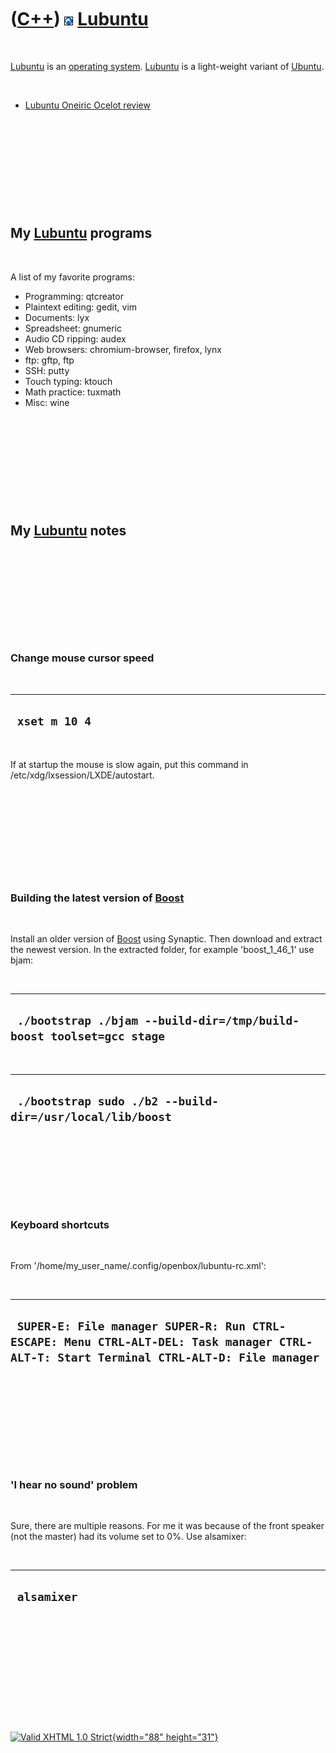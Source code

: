 



 

 

 

 

 

([C++](Cpp.htm)) ![Lubuntu](PicLubuntu.png) [Lubuntu](CppLubuntu.htm)
=====================================================================

 

[Lubuntu](CppLubuntu.htm) is an [operating system](CppOs.htm).
[Lubuntu](CppLubuntu.htm) is a light-weight variant of
[Ubuntu](CppUbuntu.htm).

 

-   [Lubuntu Oneiric Ocelot review](CppLubuntuOneiricReview.htm)

 

 

 

 

 

My [Lubuntu](CppLubuntu.htm) programs
-------------------------------------

 

A list of my favorite programs:

-   Programming: qtcreator
-   Plaintext editing: gedit, vim
-   Documents: lyx
-   Spreadsheet: gnumeric
-   Audio CD ripping: audex
-   Web browsers: chromium-browser, firefox, lynx
-   ftp: gftp, ftp
-   SSH: putty
-   Touch typing: ktouch
-   Math practice: tuxmath
-   Misc: wine

 

 

 

 

 

My [Lubuntu](CppLubuntu.htm) notes
----------------------------------

 

 

 

 

 

### Change mouse cursor speed

 

  ----------------
  ` xset m 10 4`
  ----------------

 

If at startup the mouse is slow again, put this command in
/etc/xdg/lxsession/LXDE/autostart.

 

 

 

 

 

### Building the latest version of [Boost](CppBoost.htm)

 

Install an older version of [Boost](CppBoost.htm) using Synaptic. Then
download and extract the newest version. In the extracted folder, for
example 'boost\_1\_46\_1' use bjam:

 

  ----------------------------------------------------------------------
  ` ./bootstrap ./bjam --build-dir=/tmp/build-boost toolset=gcc stage`
  ----------------------------------------------------------------------

 

  -----------------------------------------------------------
  ` ./bootstrap sudo ./b2 --build-dir=/usr/local/lib/boost`
  -----------------------------------------------------------

 

 

 

 

### Keyboard shortcuts

 

From '/home/my\_user\_name/.config/openbox/lubuntu-rc.xml':

 

  ----------------------------------------------------------------------------------------------------------------------------------------
  ` SUPER-E: File manager SUPER-R: Run CTRL-ESCAPE: Menu CTRL-ALT-DEL: Task manager CTRL-ALT-T: Start Terminal CTRL-ALT-D: File manager`
  ----------------------------------------------------------------------------------------------------------------------------------------

 

 

 

 

 

### 'I hear no sound' problem

 

Sure, there are multiple reasons. For me it was because of the front
speaker (not the master) had its volume set to 0%. Use alsamixer:

 

  --------------
  ` alsamixer`
  --------------

 

 

 

 

 





 

[![Valid XHTML 1.0 Strict](valid-xhtml10.png){width="88"
height="31"}](http://validator.w3.org/check?uri=referer)
